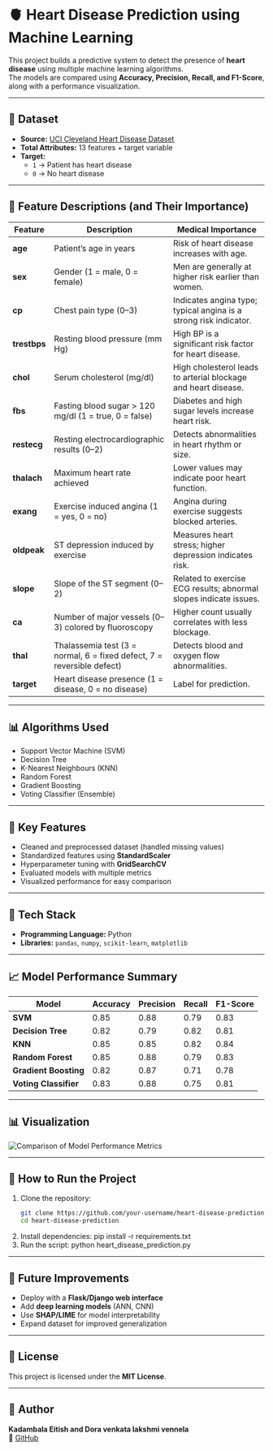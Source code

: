 # 🫀 Heart Disease Prediction using Machine Learning

This project builds a predictive system to detect the presence of **heart disease** using multiple machine learning algorithms.  
The models are compared using **Accuracy, Precision, Recall, and F1-Score**, along with a performance visualization.

---

## 📁 Dataset
- **Source:** [UCI Cleveland Heart Disease Dataset](https://archive.ics.uci.edu/ml/machine-learning-databases/heart-disease/processed.cleveland.data)  
- **Total Attributes:** 13 features + target variable  
- **Target:**  
  - `1` → Patient has heart disease  
  - `0` → No heart disease  

---

## 📌 Feature Descriptions (and Their Importance)

| Feature       | Description | Medical Importance |
|---------------|-------------|-------------------|
| **age**       | Patient’s age in years | Risk of heart disease increases with age. |
| **sex**       | Gender (1 = male, 0 = female) | Men are generally at higher risk earlier than women. |
| **cp**        | Chest pain type (0–3) | Indicates angina type; typical angina is a strong risk indicator. |
| **trestbps**  | Resting blood pressure (mm Hg) | High BP is a significant risk factor for heart disease. |
| **chol**      | Serum cholesterol (mg/dl) | High cholesterol leads to arterial blockage and heart disease. |
| **fbs**       | Fasting blood sugar > 120 mg/dl (1 = true, 0 = false) | Diabetes and high sugar levels increase heart risk. |
| **restecg**   | Resting electrocardiographic results (0–2) | Detects abnormalities in heart rhythm or size. |
| **thalach**   | Maximum heart rate achieved | Lower values may indicate poor heart function. |
| **exang**     | Exercise induced angina (1 = yes, 0 = no) | Angina during exercise suggests blocked arteries. |
| **oldpeak**   | ST depression induced by exercise | Measures heart stress; higher depression indicates risk. |
| **slope**     | Slope of the ST segment (0–2) | Related to exercise ECG results; abnormal slopes indicate issues. |
| **ca**        | Number of major vessels (0–3) colored by fluoroscopy | Higher count usually correlates with less blockage. |
| **thal**      | Thalassemia test (3 = normal, 6 = fixed defect, 7 = reversible defect) | Detects blood and oxygen flow abnormalities. |
| **target**    | Heart disease presence (1 = disease, 0 = no disease) | Label for prediction. |

---

## 📊 Algorithms Used
- Support Vector Machine (SVM)
- Decision Tree
- K-Nearest Neighbours (KNN)
- Random Forest
- Gradient Boosting
- Voting Classifier (Ensemble)

---

## 📌 Key Features
- Cleaned and preprocessed dataset (handled missing values)  
- Standardized features using **StandardScaler**  
- Hyperparameter tuning with **GridSearchCV**  
- Evaluated models with multiple metrics  
- Visualized performance for easy comparison  

---

## 🔧 Tech Stack
- **Programming Language:** Python  
- **Libraries:** `pandas`, `numpy`, `scikit-learn`, `matplotlib`

---

## 📈 Model Performance Summary

| Model             | Accuracy | Precision | Recall | F1-Score |
|-------------------|----------|-----------|--------|----------|
| **SVM**           | 0.85     | 0.88      | 0.79   | 0.83     |
| **Decision Tree** | 0.82     | 0.79      | 0.82   | 0.81     |
| **KNN**           | 0.85     | 0.85      | 0.82   | 0.84     |
| **Random Forest** | 0.85     | 0.88      | 0.79   | 0.83     |
| **Gradient Boosting** | 0.82 | 0.87      | 0.71   | 0.78     |
| **Voting Classifier** | 0.83 | 0.88      | 0.75   | 0.81     |

---

## 📊 Visualization
![Comparison of Model Performance Metrics](443357df-4287-41a6-a493-2958eda3de3d.png)

---

## 🚀 How to Run the Project

1. Clone the repository:
   ```bash
   git clone https://github.com/your-username/heart-disease-prediction.git
   cd heart-disease-prediction

2. Install dependencies:
    pip install -r requirements.txt
3. Run the script:
    python heart_disease_prediction.py

---

## 🔮 Future Improvements
- Deploy with a **Flask/Django web interface**  
- Add **deep learning models** (ANN, CNN)  
- Use **SHAP/LIME** for model interpretability  
- Expand dataset for improved generalization  

---

## 📄 License
This project is licensed under the **MIT License**.

---

## 👤 Author
**Kadambala Eitish and  Dora venkata lakshmi vennela**  
🔗 [GitHub](https://github.com/Venneladora)
